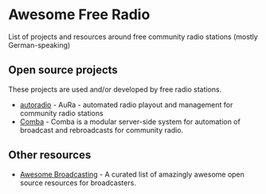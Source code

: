 # Awesome Free Radio

List of projects and resources around free community radio stations (mostly German-speaking)

## Open source projects

These projects are used and/or developed by free radio stations.

* [autoradio](https://gitlab.servus.at/autoradio) - AuRa - automated radio playout and management for community radio stations
* [Comba](https://github.com/FreieRadios/comba) - Comba is a modular server-side system for automation of broadcast and rebroadcasts for community radio.

## Other resources

* [Awesome Broadcasting](https://github.com/ebu/awesome-broadcasting) - A curated list of amazingly awesome open source resources for broadcasters.


